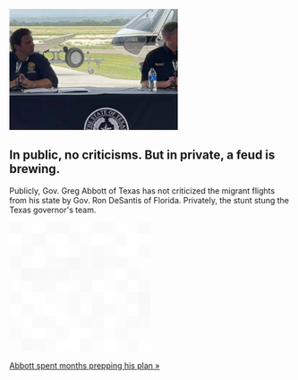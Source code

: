 
![In public, no criticisms. But in private, a feud is brewing.](./20220926175949.png)
## In public, no criticisms. But in private, a feud is brewing.

Publicly, Gov. Greg Abbott of Texas has not criticized the migrant flights from his state by Gov. Ron DeSantis of Florida. Privately, the stunt stung the Texas governor's team.

![pic](../square_bg.png)

[Abbott spent months prepping his plan »](https://www.yahoo.com/news/megastate-gop-rivalry-between-abbott-115046459.html)

